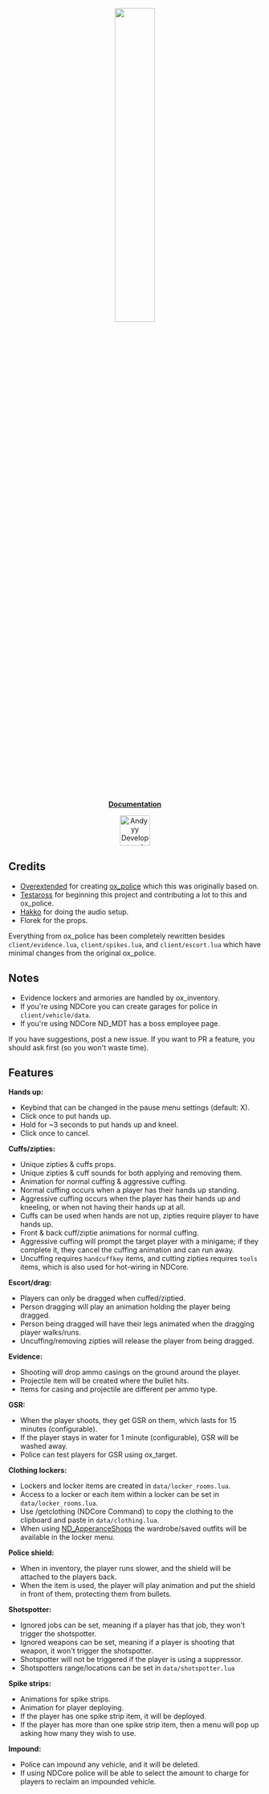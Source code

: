 <p  align="center">
    <a href="https://ndcore.dev" target="_blank">
        <img src="https://github.com/Testaross/ND_Police/assets/86536434/f8ab5177-c317-41f2-a35a-92d2a7b39ce5" width="40%" />
    </a>
</p>

<p align="center"><b><a href="https://ndcore.dev/">Documentation</a></b>

<div align="center">
    <a href="https://discord.gg/Z9Mxu72zZ6" target="_blank">
        <img src="https://discordapp.com/api/guilds/857672921912836116/widget.png?style=banner2" alt="Andyyy Development Server" height="60px" />
    </a>
</div>




## Credits
- [Overextended](https://github.com/overextended) for creating [ox_police](https://github.com/overextended/ox_police) which this was originally based on.
- [Testaross](https://github.com/Testaross) for beginning this project and contributing a lot to this and ox_police.
- [Hakko](https://github.com/hakkodevelopment) for doing the audio setup.
- Florek for the props.

Everything from ox_police has been completely rewritten besides `client/evidence.lua`, `client/spikes.lua`, and `client/escort.lua` which have minimal changes from the original ox_police.

## Notes
- Evidence lockers and armories are handled by ox_inventory.
- If you're using NDCore you can create garages for police in `client/vehicle/data`.
- If you're using NDCore ND_MDT has a boss employee page.

If you have suggestions, post a new issue.
If you want to PR a feature, you should ask first (so you won't waste time).


## Features

**Hands up:**
* Keybind that can be changed in the pause menu settings (default: X).
* Click once to put hands up.
* Hold for ~3 seconds to put hands up and kneel.
* Click once to cancel.

**Cuffs/zipties:**
* Unique zipties & cuffs props.
* Unique zipties & cuff sounds for both applying and removing them.
* Animation for normal cuffing & aggressive cuffing.
* Normal cuffing occurs when a player has their hands up standing.
* Aggressive cuffing occurs when the player has their hands up and kneeling, or when not having their hands up at all.
* Cuffs can be used when hands are not up, zipties require player to have hands up.
* Front & back cuff/ziptie animations for normal cuffing.
* Aggressive cuffing will prompt the target player with a minigame; if they complete it, they cancel the cuffing animation and can run away.
* Uncuffing requires `handcuffkey` items, and cutting zipties requires `tools` items, which is also used for hot-wiring in NDCore.

**Escort/drag:**
* Players can only be dragged when cuffed/ziptied.
* Person dragging will play an animation holding the player being dragged.
* Person being dragged will have their legs animated when the dragging player walks/runs.
* Uncuffing/removing zipties will release the player from being dragged.

**Evidence:**
* Shooting will drop ammo casings on the ground around the player.
* Projectile item will be created where the bullet hits.
* Items for casing and projectile are different per ammo type.

**GSR:**
* When the player shoots, they get GSR on them, which lasts for 15 minutes (configurable).
* If the player stays in water for 1 minute (configurable), GSR will be washed away.
* Police can test players for GSR using ox_target.

**Clothing lockers:**
* Lockers and locker items are created in `data/locker_rooms.lua`.
* Access to a locker or each item within a locker can be set in `data/locker_rooms.lua`.
* Use /getclothing (NDCore Command) to copy the clothing to the clipboard and paste in `data/clothing.lua`.
* When using [ND_ApperanceShops](https://ndcore.dev/addons/appearanceshops) the wardrobe/saved outfits will be available in the locker menu.

**Police shield:**
* When in inventory, the player runs slower, and the shield will be attached to the players back.
* When the item is used, the player will play animation and put the shield in front of them, protecting them from bullets.

**Shotspotter:**
* Ignored jobs can be set, meaning if a player has that job, they won't trigger the shotspotter.
* Ignored weapons can be set, meaning if a player is shooting that weapon, it won't trigger the shotspotter.
* Shotspotter will not be triggered if the player is using a suppressor.
* Shotspotters range/locations can be set in `data/shotspotter.lua`

**Spike strips:**
* Animations for spike strips.
* Animation for player deploying.
* If the player has one spike strip item, it will be deployed.
* If the player has more than one spike strip item, then a menu will pop up asking how many they wish to use.

**Impound:**
* Police can impound any vehicle, and it will be deleted.
* If using NDCore police will be able to select the amount to charge for players to reclaim an impounded vehicle.

